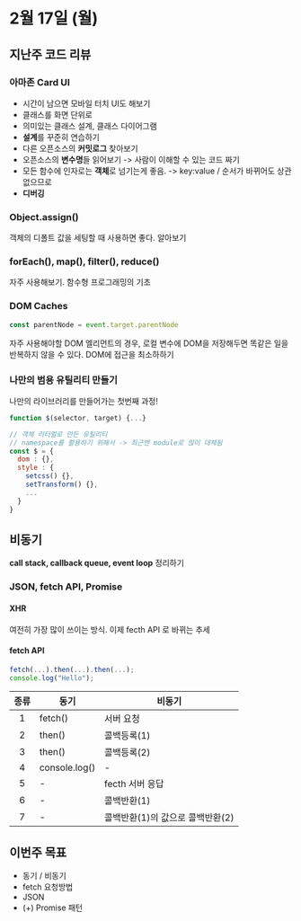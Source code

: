 # 2월 17일 (월)

## 지난주 코드 리뷰

### 아마존 Card UI

- 시간이 남으면 모바일 터치 UI도 해보기
- 클래스를 화면 단위로
- 의미있는 클래스 설계, 클래스 다이어그램
- **설계**를 꾸준히 연습하기
- 다른 오픈소스의 **커밋로그** 찾아보기
- 오픈소스의 **변수명**들 읽어보기 -> 사람이 이해할 수 있는 코드 짜기
- 모든 함수에 인자로는 **객체**로 넘기는게 좋음. -> key:value / 순서가 바뀌어도 상관 없으므로
- **디버깅**

### Object.assign()

객체의 디폴트 값을 세팅할 때 사용하면 좋다. 알아보기

### forEach(), map(), filter(), reduce()

자주 사용해보기. 함수형 프로그래밍의 기초

### DOM Caches

```JavaScript
const parentNode = event.target.parentNode
```

자주 사용해야할 DOM 엘리먼트의 경우, 로컬 변수에 DOM을 저장해두면 똑같은 일을 반복하지 않을 수 있다. DOM에 접근을 최소하하기

### 나만의 범용 유틸리티 만들기

나만의 라이브러리를 만들어가는 첫번째 과정!

```JavaScript
function $(selector, target) {...}

// 객체 리터럴로 만든 유틸리티
// namespace를 활용하기 위해서 -> 최근엔 module로 많이 대체됨
const $ = {
  dom : {},
  style : {
    setcss() {},
    setTransform() {},
    ...
  }
}
```

## 비동기

**call stack, callback queue, event loop** 정리하기

### JSON, fetch API, Promise

#### XHR

여전히 가장 많이 쓰이는 방식. 이제 fecth API 로 바뀌는 추세

#### fetch API

```JavaScript
fetch(...).then(...).then(...);
console.log("Hello");
```

|  종류   | 동기            | 비동기                  |
| :---: | ------------- | -------------------- |
|   1   | fetch()       | 서버 요청                |
|   2   | then()        | 콜백등록(1)              |
|   3   | then()        | 콜백등록(2)              |
|   4   | console.log() | -                    |
|   5   | -             | fecth 서버 응답          |
|   6   | -             | 콜백반환(1)              |
|   7   | -             | 콜백반환(1)의 값으로 콜백반환(2) |

## 이번주 목표

- 동기 / 비동기
- fetch 요청방법
- JSON
- (+) Promise 패턴
